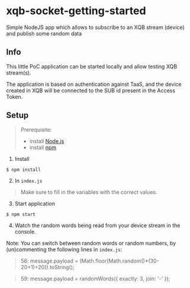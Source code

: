 # xqb-socket-getting-started 
Simple NodeJS app which allows to subscribe to an XQB stream (device) and publish some random data


## Info

This little PoC application can be started locally and allow testing XQB stream(s). 

The application is based on authentication against TaaS, and the device created in XQB will be connected to the SUB id present in the Access Token.



## Setup


> Prerequisite:
> 
> - install [Node.js](https://nodejs.org/en/download/)
> - install [npm](https://docs.npmjs.com/getting-started/installing-node)

1. Install
``` 
$ npm install 
``` 

2. In ```index.js```

> Make sure to fill in the variables with the correct values.

3. Start application
```
$ npm start
```

4. Watch the random words being read from your device stream in the console.


Note: You can switch between random words or random numbers, by (un)commenting the following lines in `index.js`:
> 56: message.payload = (Math.floor(Math.random()*(30-20+1)+20)).toString(); 

> 59: message.payload = randomWords({ exactly: 3, join: '-' });